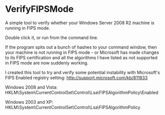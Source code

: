 VerifyFIPSMode
==============

A simple tool to verify whether your Windows Server 2008 R2 machine is running in FIPS mode.

Double click it, or run from the command line.

If the program spits out a bunch of hashes to your command window, then your machine is not running in FIPS mode - or Microsoft has made changes to its FIPS certification and all the algorithms I have listed as not supported in FIPS mode are now suddenly working.

I created this tool to try and verify some potential instability with Microsoft's FIPS Enabled registry setting:
http://support.microsoft.com/kb/811833

Windows 2008 and Vista:
HKLM\System\CurrentControlSet\Control\Lsa\FIPSAlgorithmPolicy\Enabled

Windows 2003 and XP:
HKLM\System\CurrentControlSet\Control\Lsa\FIPSAlgorithmPolicy